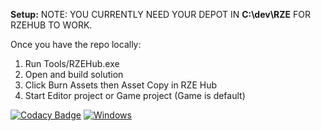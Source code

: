**Setup:**
NOTE: YOU CURRENTLY NEED YOUR DEPOT IN **C:\dev\RZE** FOR RZEHUB TO WORK.

Once you have the repo locally:
1) Run Tools/RZEHub.exe
2) Open and build solution
3) Click Burn Assets then Asset Copy in RZE Hub
5) Start Editor project or Game project (Game is default)



[![Codacy Badge](https://api.codacy.com/project/badge/Grade/1e7ff76592894b2799776314e66f1f4d)](https://app.codacy.com/manual/b1nary0/RZE?utm_source=github.com&utm_medium=referral&utm_content=b1nary0/RZE&utm_campaign=Badge_Grade_Dashboard)
[![Windows ](https://github.com/b1nary0/RZE/actions/workflows/Windows.yml/badge.svg)](https://github.com/b1nary0/RZE/actions/workflows/Windows.yml)